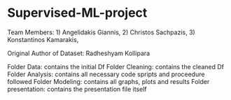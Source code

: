 # Supervised-ML-project

Team Members: 1) Angelidakis Giannis, 2) Christos Sachpazis, 3) Konstantinos Kamarakis, 



Original Author of Dataset: Radheshyam Kollipara 

Folder Data: contains the initial Df
Folder Cleaning: contains the cleaned Df
Folder Analysis: contains all necessary code spripts and proceedure followed
Folder Modeling: contains all graphs, plots and results
Folder presentation: contains the presentation file itself
